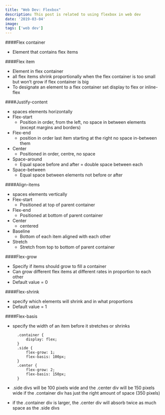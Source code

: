 ```yaml
---
title: "Web Dev: Flexbox"
description: This post is related to using flexbox in web dev
date: '2019-03-04'
image: 
tags: ['web dev']
---
```



####Flex container
- Element that contains flex items

####Flex item
- Element in flex container
- all flex items shrink proportionally when the flex container is too small but won’t grow if flex container is big
- To designate an element to a flex container set display to flex or inline-flex

####Justify-content
- spaces elements horizontally
- Flex-start
    - Position in order, from the left, no space in between elements (except margins and borders)
- Flex-end
    - position in order last item starting at the right no space in-between them
- Center
    - Positioned in order, centre, no space
- Space-around
    - Equal space before and after = double space between each
- Space-between
    - Equal space between elements not before or after

####Align-items
- spaces elements vertically
- Flex-start
    - Positioned at top of parent container
- Flex-end
    - Positioned at bottom of parent container
- Center
    - centered
- Baseline
    - Bottom of each item aligned with each other
- Stretch
    - Stretch from top to bottom of parent container

####Flex-grow
- Specify if items should grow to fill a container
- Can grow different flex items at different rates in proportion to each other
- Default value = 0

####Flex-shrink
- specify which elements will shrink and in what proportions
- Default value = 1

####Flex-basis
- specify the width of an item before it stretches or shrinks

        .container {
            display: flex;
        }
        .side {
            flex-grow: 1;
            flex-basis: 100px;
        }
        .center {
            flex-grow: 2;
            flex-basis: 150px;
        }
    
- .side divs will be 100 pixels wide and the .center div will be 150 pixels wide if the .container div has just the right amount of space (350 pixels)
- if the .container div is larger, the .center div will absorb twice as much space as the .side divs

